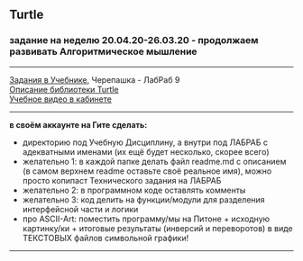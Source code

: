 ## Turtle  

### задание на неделю 20.04.20-26.03.20 - продолжаем развивать Алгоритмическое мышление  

---  

[Задания в Учебнике](https://pcoding.ru/pdf/PythonJunior.pdf), Черепашка - ЛабРаб 9  
[Описание библиотеки Turtle](https://docs.python.org/3/library/turtle.html)  
[Учебное видео в кабинете](https://bbb.psaa.ru/playback/presentation/2.0/playback.html?meetingId=88d5cde847f3d107ba7c87fb906ffff21f66f498-1587352419654)

---  

**в своём аккаунте на Гите сделать:**  
* директорию под Учебную Дисциплину, а внутри под ЛАБРАБ с адекватными именами (их ещё будет несколько, скорее всего)  
* желательно 1: в каждой папке делать файл readme.md с описанием (в самом верхнем readme оставьте своё реальное имя), можно просто копипаст Технического задания на ЛАБРАБ  
* желательно 2: в программном коде оставлять комменты  
* желательно 3: код делить на функции/модули для разделения интерфейсной части и логики  
* про ASCII-Art: поместить программу/мы на Питоне + исходную картинку/ки + итоговые результаты (инверсий и переворотов) в виде ТЕКСТОВЫХ файлов символьной графики!  

---  

